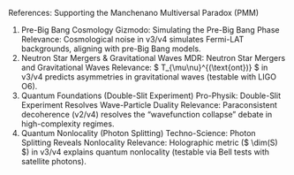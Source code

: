References: Supporting the Manchenano Multiversal Paradox (PMM)
1. Pre-Big Bang Cosmology
Gizmodo: Simulating the Pre-Big Bang Phase
Relevance: Cosmological noise in v3/v4 simulates Fermi-LAT backgrounds, aligning with pre-Big Bang models.
2. Neutron Star Mergers & Gravitational Waves
MDR: Neutron Star Mergers and Gravitational Waves
Relevance: $ T_{\mu\nu}^{(\text{ont})} $ in v3/v4 predicts asymmetries in gravitational waves (testable with LIGO O6).
3. Quantum Foundations (Double-Slit Experiment)
Pro-Physik: Double-Slit Experiment Resolves Wave-Particle Duality
Relevance: Paraconsistent decoherence (v2/v4) resolves the “wavefunction collapse” debate in high-complexity regimes.
4. Quantum Nonlocality (Photon Splitting)
Techno-Science: Photon Splitting Reveals Nonlocality
Relevance: Holographic metric ($ \dim(S) $) in v3/v4 explains quantum nonlocality (testable via Bell tests with satellite photons).
